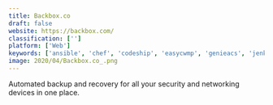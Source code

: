 ```yaml
---
title: Backbox.co
draft: false 
website: https://backbox.com/
classification: ['']
platform: ['Web']
keywords: ['ansible', 'chef', 'codeship', 'easycwmp', 'genieacs', 'jenkins', 'kiwi_cattools', 'lan-secure_switch_center', 'lantopolog', 'manageengine_network_configuration_manager', 'manageiq', 'netdisco', 'oxidized', 'rancid', 'solarwinds_network_topology_mapper', 'spiceworks_help_desk', 'ubiquiti_network_management_system', 'unimus', 'rconfig']
image: 2020/04/Backbox.co_.png
---
```

Automated backup and recovery for all your security and networking devices in one place.